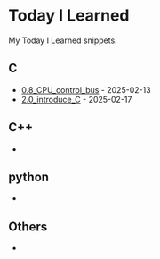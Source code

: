 # Today I Learned
My Today I Learned snippets.
## C
* [0.8_CPU_control_bus](C/0.8_CPU_control_bus.md) - 2025-02-13
* [2.0_introduce_C](C/2.0_introduce_C.md) - 2025-02-17
## C++
- 
## python
- 
## Others
- 
